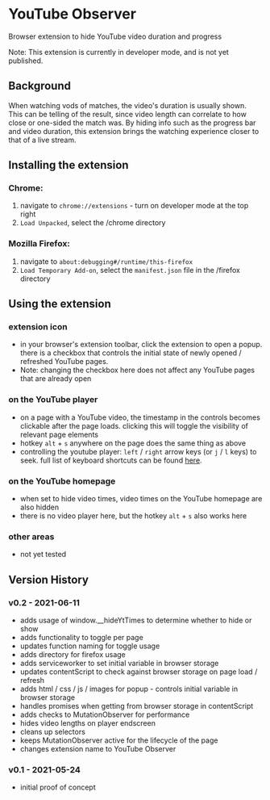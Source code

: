 # YouTube Observer
Browser extension to hide YouTube video duration and progress

Note: This extension is currently in developer mode, and is not yet published.

## Background

When watching vods of matches, the video's duration is usually shown. This can be telling of the result, since video length can correlate to how close or one-sided the match was. By hiding info such as the progress bar and video duration, this extension brings the watching experience closer to that of a live stream.

## Installing the extension

### Chrome:
1. navigate to `chrome://extensions` - turn on developer mode at the top right
2. `Load Unpacked`, select the /chrome directory

### Mozilla Firefox:
1. navigate to `about:debugging#/runtime/this-firefox`
2. `Load Temporary Add-on`, select the `manifest.json` file in the /firefox directory

## Using the extension

### extension icon
- in your browser's extension toolbar, click the extension to open a popup. there is a checkbox that controls the initial state of newly opened / refreshed YouTube pages.
- Note: changing the checkbox here does not affect any YouTube pages that are already open

### on the YouTube player
- on a page with a YouTube video, the timestamp in the controls becomes clickable after the page loads. clicking this will toggle the visibility of relevant page elements
- hotkey `alt` + `s` anywhere on the page does the same thing as above
- controlling the youtube player: `left` / `right` arrow keys (or `j` / `l` keys) to seek. full list of keyboard shortcuts can be found [here](https://support.google.com/youtube/answer/7631406).

### on the YouTube homepage
- when set to hide video times, video times on the YouTube homepage are also hidden
- there is no video player here, but the hotkey `alt` + `s` also works here

### other areas
- not yet tested

## Version History

### v0.2 - 2021-06-11
- adds usage of window.__hideYtTimes to determine whether to hide or show
- adds functionality to toggle per page
- updates function naming for toggle usage
- adds directory for firefox usage
- adds serviceworker to set initial variable in browser storage
- updates contentScript to check against browser storage on page load / refresh
- adds html / css / js / images for popup - controls initial variable in browser storage
- handles promises when getting from browser storage in contentScript
- adds checks to MutationObserver for performance
- hides video lengths on player endscreen
- cleans up selectors
- keeps MutationObserver active for the lifecycle of the page
- changes extension name to YouTube Observer

### v0.1 - 2021-05-24
- initial proof of concept
